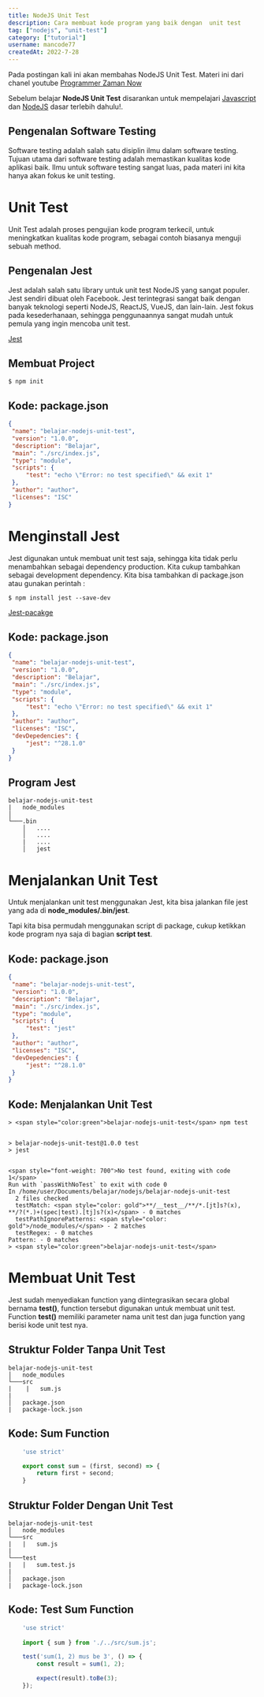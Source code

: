 ```yaml
---
title: NodeJS Unit Test
description: Cara membuat kode program yang baik dengan  unit test
tag: ["nodejs", "unit-test"]
category: ["tutorial"]
username: mancode77
createdAt: 2022-7-28
---
```


Pada postingan kali ini akan membahas NodeJS Unit Test. Materi ini dari chanel youtube [Programmer Zaman Now](https://www.youtube.com/playlist?list=UU14ZKB9XsDZbnHVmr4AmUpQ)

Sebelum belajar **NodeJS Unit Test** disarankan untuk mempelajari [Javascript](https://developer.mozilla.org/) dan [NodeJS](https://nodejs.org/) dasar terlebih dahulu!.

## Pengenalan Software Testing
Software testing adalah salah satu disiplin ilmu dalam software testing. Tujuan utama dari software testing adalah memastikan kualitas kode aplikasi baik. Ilmu untuk software testing sangat luas, pada materi ini kita hanya akan fokus ke unit testing.


# Unit Test
Unit Test adalah proses pengujian kode program terkecil, untuk meningkatkan kualitas kode program, sebagai contoh biasanya menguji sebuah method.



## Pengenalan Jest

Jest adalah salah satu library untuk unit test NodeJS yang sangat populer. Jest sendiri dibuat oleh Facebook. Jest terintegrasi sangat baik dengan banyak teknologi seperti NodeJS, ReactJS, VueJS, dan lain-lain. Jest fokus pada kesederhanaan, sehingga penggunaannya sangat mudah untuk pemula yang ingin mencoba unit test.

[Jest](https://jestjs.io/)




## Membuat Project


```
$ npm init
```


## Kode: package.json
```JSON
{
 "name": "belajar-nodejs-unit-test",
 "version": "1.0.0",
 "description": "Belajar",
 "main": "./src/index.js",
 "type": "module",
 "scripts": {
     "test": "echo \"Error: no test specified\" && exit 1"
 },
 "author": "author",
 "licenses": "ISC"
}
```

# Menginstall Jest
Jest digunakan untuk membuat unit test saja, sehingga kita tidak perlu menambahkan sebagai dependency production. Kita cukup tambahkan sebagai development dependency. Kita bisa tambahkan di package.json atau gunakan perintah : 

```
$ npm install jest --save-dev
```

[Jest-pacakge](https://www.npmjs.com/package/jest 
)

## Kode: package.json
```JSON
{
 "name": "belajar-nodejs-unit-test",
 "version": "1.0.0",
 "description": "Belajar",
 "main": "./src/index.js",
 "type": "module",
 "scripts": {
     "test": "echo \"Error: no test specified\" && exit 1"
 },
 "author": "author",
 "licenses": "ISC",
 "devDepedencies": {
     "jest": "^28.1.0"
 }
}
```

## Program Jest
```
belajar-nodejs-unit-test
|   node_modules
│
└───.bin
    │   ....
    │   ....
    |   ....
    │   jest
```

# Menjalankan Unit Test
Untuk menjalankan unit test menggunakan Jest, kita bisa jalankan file jest yang ada di **node_modules/.bin/jest**. 

Tapi kita bisa permudah menggunakan script di package, cukup ketikkan kode program nya saja di bagian **script test**.

## Kode: package.json
```JSON
{
 "name": "belajar-nodejs-unit-test",
 "version": "1.0.0",
 "description": "Belajar",
 "main": "./src/index.js",
 "type": "module",
 "scripts": {
     "test": "jest"
 },
 "author": "author",
 "licenses": "ISC",
 "devDepedencies": {
     "jest": "^28.1.0"
 }
}
```

## Kode: Menjalankan Unit Test
```
> <span style="color:green">belajar-nodejs-unit-test</span> npm test


> belajar-nodejs-unit-test@1.0.0 test
> jest


<span style="font-weight: 700">No test found, exiting with code 1</span>
Run with `passWithNoTest` to exit with code 0
In /home/user/Documents/belajar/nodejs/belajar-nodejs-unit-test
  2 files checked
  testMatch: <span style="color: gold">**/__test__/**/*.[jt]s?(x), **/?(*.)+(spec|test).[tj]s?(x)</span> - 0 matches
  testPathIgnorePatterns: <span style="color: gold">/node_modules/</span> - 2 matches
  testRegex: - 0 matches
Pattern: - 0 matches
> <span style="color:green">belajar-nodejs-unit-test</span>
```

# Membuat Unit Test
Jest sudah menyediakan function yang diintegrasikan secara global bernama **test()**, function tersebut digunakan untuk membuat unit test. Function **test()** memiliki parameter nama unit test dan juga function yang berisi kode unit test nya.

## Struktur Folder Tanpa Unit Test
```
belajar-nodejs-unit-test
│   node_modules
└───src
|    |   sum.js
|
│   package.json
|   package-lock.json
```

## Kode: Sum Function
```js
    'use strict'

    export const sum = (first, second) => {
        return first + second;
    }
```

## Struktur Folder Dengan Unit Test
```
belajar-nodejs-unit-test
│   node_modules
└───src
|   |   sum.js
|
└───test
|   |   sum.test.js
|
│   package.json
|   package-lock.json
```

## Kode: Test Sum Function
```js
    'use strict'
    
    import { sum } from './../src/sum.js';

    test('sum(1, 2) mus be 3', () => {
        const result = sum(1, 2);

        expect(result).toBe(3);
    });
```